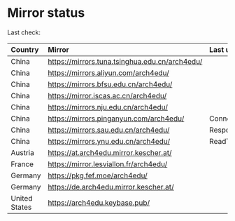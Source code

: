 <script src="./time.js"></script>
# Mirror status
Last check: <script type="text/javascript">localize(1669692634.332378);</script>

|Country|Mirror|Last update|
|:------|:-----|:----------|
|China|https://mirrors.tuna.tsinghua.edu.cn/arch4edu/|<script type="text/javascript">localize(1669660570);</script>|
|China|https://mirrors.aliyun.com/arch4edu/|<script type="text/javascript">localize(1669618680);</script>|
|China|https://mirrors.bfsu.edu.cn/arch4edu/|<script type="text/javascript">localize(1669660570);</script>|
|China|https://mirror.iscas.ac.cn/arch4edu/|<script type="text/javascript">localize(1669660570);</script>|
|China|https://mirrors.nju.edu.cn/arch4edu/|<script type="text/javascript">localize(1669618680);</script>|
|China|https://mirrors.pinganyun.com/arch4edu/|ConnectTimeout|
|China|https://mirrors.sau.edu.cn/arch4edu/|Response 500|
|China|https://mirrors.ynu.edu.cn/arch4edu/|ReadTimeout|
|Austria|https://at.arch4edu.mirror.kescher.at/|<script type="text/javascript">localize(1669660570);</script>|
|France|https://mirror.lesviallon.fr/arch4edu/|<script type="text/javascript">localize(1669660570);</script>|
|Germany|https://pkg.fef.moe/arch4edu/|<script type="text/javascript">localize(1669660570);</script>|
|Germany|https://de.arch4edu.mirror.kescher.at/|<script type="text/javascript">localize(1669660570);</script>|
|United States|https://arch4edu.keybase.pub/|<script type="text/javascript">localize(1669618680);</script>|

<script src="./tablefilter/tablefilter.js"></script>
<script src="./table.js"></script>